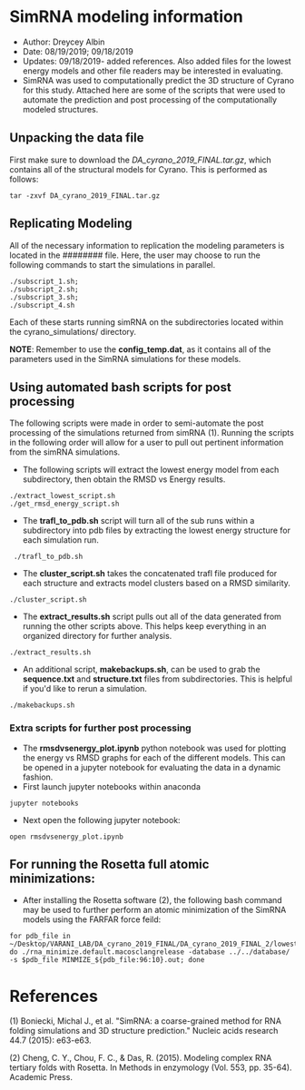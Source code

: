 # SimRNA modeling information
* Author: Dreycey Albin
* Date: 08/19/2019; 09/18/2019
* Updates: 09/18/2019- added references. Also added files for the lowest energy models and other file readers may be interested in evaluating.
* SimRNA was used to computationally predict the 3D structure of Cyrano for this study. Attached here are some of the scripts that were used to automate the prediction and post processing of the computationally modeled structures. 

## Unpacking the data file
First make sure to download the *DA_cyrano_2019_FINAL.tar.gz*, which contains all of the structural models for Cyrano. This is performed as follows: 
```
tar -zxvf DA_cyrano_2019_FINAL.tar.gz
```

## Replicating Modeling
All of the necessary information to replication the modeling parameters is located in the ######## file. Here, the user may choose to run the following commands to start the simulations in parallel. 

```
./subscript_1.sh;
./subscript_2.sh;
./subscript_3.sh;
./subscript_4.sh
```

Each of these starts running simRNA on the subdirectories located within the cyrano_simulations/ directory. 

**NOTE**: Remember to use the **config_temp.dat**, as it contains all of the parameters used in the SimRNA simulations for these models. 

## Using automated bash scripts for post processing
The following scripts were made in order to semi-automate the post processing of the simulations returned from simRNA (1). Running the scripts in the following order will allow for a user to pull out pertinent information from the simRNA simulations. 

* The following scripts will extract the lowest energy model from each subdirectory, then obtain the RMSD vs Energy results. 
```
./extract_lowest_script.sh
./get_rmsd_energy_script.sh
```
* The **trafl_to_pdb.sh** script will turn all of the sub runs within a subdirectory into pdb files by extracting the lowest energy structure for each simulation run. 
```
 ./trafl_to_pdb.sh
 ```
 * The **cluster_script.sh** takes the concatenated trafl file produced for each structure and extracts model clusters based on a RMSD similarity. 
 ```
 ./cluster_script.sh
 ```
 * The **extract_results.sh** script pulls out all of the data generated from running the other scripts above. This helps keep everything in an organized directory for further analysis. 
 ```
./extract_results.sh 
```
* An additional script, **makebackups.sh**, can be used to grab the **sequence.txt** and **structure.txt** files from subdirectories. This is helpful if you'd like to rerun a simulation. 
```
./makebackups.sh
```
### Extra scripts for further post processing
* The **rmsdvsenergy_plot.ipynb** python notebook was used for plotting the energy vs RMSD graphs for each of the different models. This can be opened in a jupyter notebook for evaluating the data in a dynamic fashion. 
* First launch jupyter notebooks within anaconda
```
jupyter notebooks
```
* Next open the following jupyter notebook:
```
open rmsdvsenergy_plot.ipynb
```

## For running the Rosetta full atomic minimizations:
* After installing the Rosetta software (2), the following bash command may be used to further perform an atomic minimization of the SimRNA models using the FARFAR force feild:

```
for pdb_file in ~/Desktop/VARANI_LAB/DA_cyrano_2019_FINAL/DA_cyrano_2019_FINAL_2/lowest_energy_models/*; do ./rna_minimize.default.macosclangrelease -database ../../database/ -s $pdb_file MINMIZE_${pdb_file:96:10}.out; done

```
# References 
(1) Boniecki, Michal J., et al. "SimRNA: a coarse-grained method for RNA folding simulations and 3D structure prediction." Nucleic acids research 44.7 (2015): e63-e63.

(2) Cheng, C. Y., Chou, F. C., & Das, R. (2015). Modeling complex RNA tertiary folds with Rosetta. In Methods in enzymology (Vol. 553, pp. 35-64). Academic Press.
